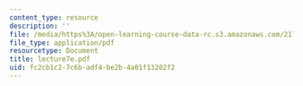 ```yaml
---
content_type: resource
description: ''
file: /media/https%3A/open-learning-course-data-rc.s3.amazonaws.com/21l-701-literary-interpretation-interpreting-poetry-fall-2003/fc2cb1c27c6badf4be2b4a01f13202f2_lecture7e.pdf
file_type: application/pdf
resourcetype: Document
title: lecture7e.pdf
uid: fc2cb1c2-7c6b-adf4-be2b-4a01f13202f2
---
```

